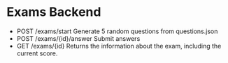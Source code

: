 # Exams Backend

- POST /exams/start
  Generate 5 random questions from questions.json
- POST /exams/{id}/answer
  Submit answers
- GET /exams/{id}
  Returns the information about the exam, including the current score.
